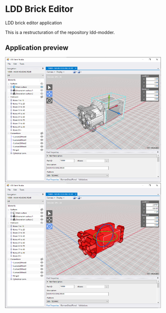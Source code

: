 # LDD Brick Editor
LDD brick editor application

This is a restructuration of the repository ldd-modder.

## Application preview
![image](Resources/Images/Brick%20Editor%20Preview%201.png)
![image](Resources/Images/Brick%20Editor%20Preview%202.png)
